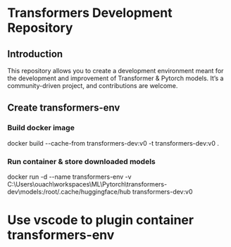 # Transformers Development Repository

## Introduction
This repository allows you to create a development environment meant for the development and improvement of Transformer & Pytorch models. It’s a community-driven project, and contributions are welcome.

## Create transformers-env
### Build docker image
docker build --cache-from transformers-dev:v0 -t transformers-dev:v0 .

### Run container & store downloaded models
docker run -d --name transformers-env -v C:\Users\ouach\workspaces\ML\Pytorch\transformers-dev\models:/root/.cache/huggingface/hub transformers-dev:v0


# Use vscode to plugin container transformers-env